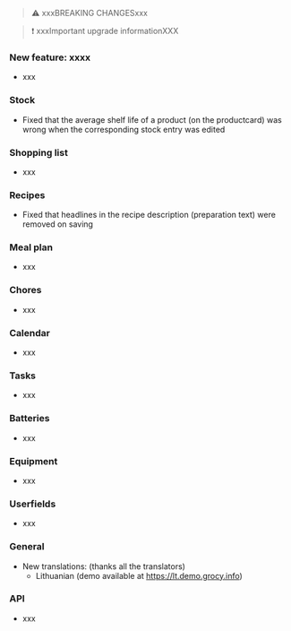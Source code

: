 > ⚠️ xxxBREAKING CHANGESxxx

> ❗ xxxImportant upgrade informationXXX

### New feature: xxxx

- xxx

### Stock

- Fixed that the average shelf life of a product (on the productcard) was wrong when the corresponding stock entry was edited

### Shopping list

- xxx

### Recipes

- Fixed that headlines in the recipe description (preparation text) were removed on saving

### Meal plan

- xxx

### Chores

- xxx

### Calendar

- xxx

### Tasks

- xxx

### Batteries

- xxx

### Equipment

- xxx

### Userfields

- xxx

### General

- New translations: (thanks all the translators)
  - Lithuanian (demo available at <https://lt.demo.grocy.info>)

### API

- xxx
